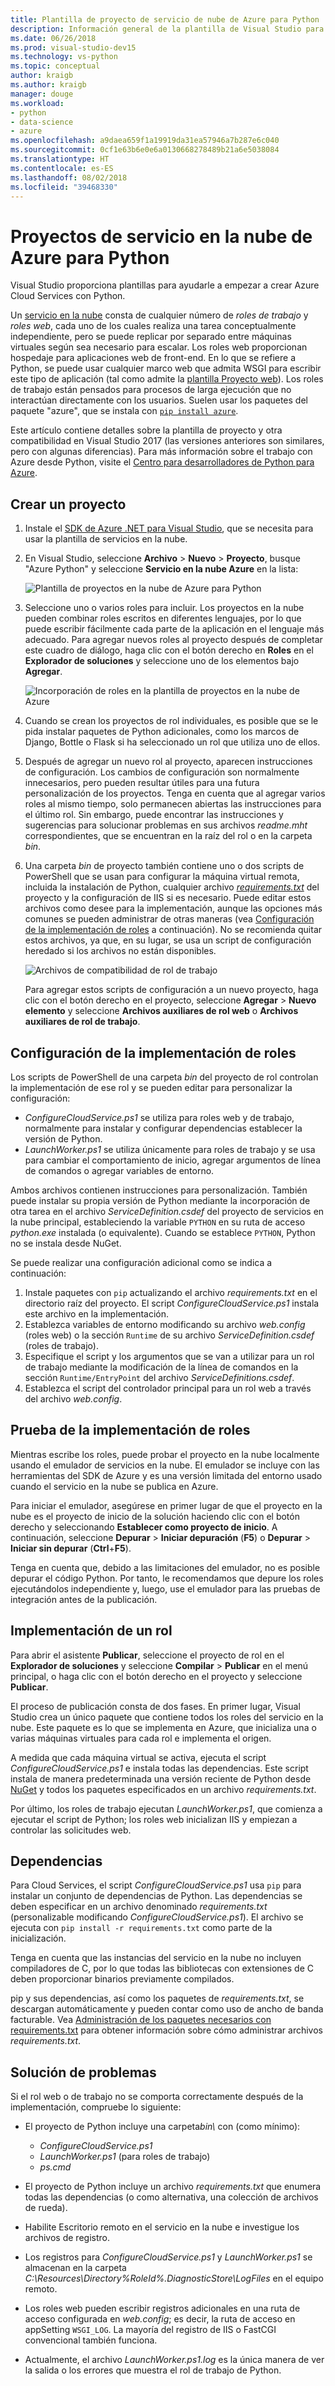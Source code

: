 ```yaml
---
title: Plantilla de proyecto de servicio de nube de Azure para Python
description: Información general de la plantilla de Visual Studio para Azure Cloud Services escrita en Python, que incluye la implementación de roles, las dependencias y la solución de problemas.
ms.date: 06/26/2018
ms.prod: visual-studio-dev15
ms.technology: vs-python
ms.topic: conceptual
author: kraigb
ms.author: kraigb
manager: douge
ms.workload:
- python
- data-science
- azure
ms.openlocfilehash: a9daea659f1a19919da31ea57946a7b287e6c040
ms.sourcegitcommit: 0cf1e63b6e0e6a0130668278489b21a6e5038084
ms.translationtype: HT
ms.contentlocale: es-ES
ms.lasthandoff: 08/02/2018
ms.locfileid: "39468330"
---
```

# <a name="azure-cloud-service-projects-for-python"></a>Proyectos de servicio en la nube de Azure para Python

Visual Studio proporciona plantillas para ayudarle a empezar a crear Azure Cloud Services con Python.

Un [servicio en la nube](https://docs.microsoft.com/azure/cloud-services/) consta de cualquier número de *roles de trabajo* y *roles web*, cada uno de los cuales realiza una tarea conceptualmente independiente, pero se puede replicar por separado entre máquinas virtuales según sea necesario para escalar. Los roles web proporcionan hospedaje para aplicaciones web de front-end. En lo que se refiere a Python, se puede usar cualquier marco web que admita WSGI para escribir este tipo de aplicación (tal como admite la [plantilla Proyecto web](python-web-application-project-templates.md)). Los roles de trabajo están pensados para procesos de larga ejecución que no interactúan directamente con los usuarios. Suelen usar los paquetes del paquete "azure", que se instala con [`pip install azure`](http://pypi.org/project/azure).

Este artículo contiene detalles sobre la plantilla de proyecto y otra compatibilidad en Visual Studio 2017 (las versiones anteriores son similares, pero con algunas diferencias). Para más información sobre el trabajo con Azure desde Python, visite el [Centro para desarrolladores de Python para Azure](https://docs.microsoft.com/en-us/python/azure/?view=azure-python).

## <a name="create-a-project"></a>Crear un proyecto

1. Instale el [SDK de Azure .NET para Visual Studio](https://visualstudio.microsoft.com/vs/azure-tools/), que se necesita para usar la plantilla de servicios en la nube.
1. En Visual Studio, seleccione **Archivo** > **Nuevo** > **Proyecto**, busque "Azure Python" y seleccione **Servicio en la nube Azure** en la lista:

    ![Plantilla de proyectos en la nube de Azure para Python](media/template-azure-cloud-project.png)

1. Seleccione uno o varios roles para incluir. Los proyectos en la nube pueden combinar roles escritos en diferentes lenguajes, por lo que puede escribir fácilmente cada parte de la aplicación en el lenguaje más adecuado. Para agregar nuevos roles al proyecto después de completar este cuadro de diálogo, haga clic con el botón derecho en **Roles** en el **Explorador de soluciones** y seleccione uno de los elementos bajo **Agregar**.

    ![Incorporación de roles en la plantilla de proyectos en la nube de Azure](media/template-azure-cloud-service-project-wizard.png)

1. Cuando se crean los proyectos de rol individuales, es posible que se le pida instalar paquetes de Python adicionales, como los marcos de Django, Bottle o Flask si ha seleccionado un rol que utiliza uno de ellos.

1. Después de agregar un nuevo rol al proyecto, aparecen instrucciones de configuración. Los cambios de configuración son normalmente innecesarios, pero pueden resultar útiles para una futura personalización de los proyectos. Tenga en cuenta que al agregar varios roles al mismo tiempo, solo permanecen abiertas las instrucciones para el último rol. Sin embargo, puede encontrar las instrucciones y sugerencias para solucionar problemas en sus archivos *readme.mht* correspondientes, que se encuentran en la raíz del rol o en la carpeta *bin*.

1. Una carpeta *bin* de proyecto también contiene uno o dos scripts de PowerShell que se usan para configurar la máquina virtual remota, incluida la instalación de Python, cualquier archivo [*requirements.txt*](#dependencies) del proyecto y la configuración de IIS si es necesario. Puede editar estos archivos como desee para la implementación, aunque las opciones más comunes se pueden administrar de otras maneras (vea [Configuración de la implementación de roles](#configure-role-deployment) a continuación). No se recomienda quitar estos archivos, ya que, en su lugar, se usa un script de configuración heredado si los archivos no están disponibles.

    ![Archivos de compatibilidad de rol de trabajo](media/template-azure-cloud-service-worker-role-support-files.png)

    Para agregar estos scripts de configuración a un nuevo proyecto, haga clic con el botón derecho en el proyecto, seleccione **Agregar** > **Nuevo elemento** y seleccione **Archivos auxiliares de rol web** o **Archivos auxiliares de rol de trabajo**.

## <a name="configure-role-deployment"></a>Configuración de la implementación de roles

Los scripts de PowerShell de una carpeta *bin* del proyecto de rol controlan la implementación de ese rol y se pueden editar para personalizar la configuración:

- *ConfigureCloudService.ps1* se utiliza para roles web y de trabajo, normalmente para instalar y configurar dependencias establecer la versión de Python.
- *LaunchWorker.ps1* se utiliza únicamente para roles de trabajo y se usa para cambiar el comportamiento de inicio, agregar argumentos de línea de comandos o agregar variables de entorno.

Ambos archivos contienen instrucciones para personalización. También puede instalar su propia versión de Python mediante la incorporación de otra tarea en el archivo *ServiceDefinition.csdef* del proyecto de servicios en la nube principal, estableciendo la variable `PYTHON` en su ruta de acceso *python.exe* instalada (o equivalente). Cuando se establece `PYTHON`, Python no se instala desde NuGet.

Se puede realizar una configuración adicional como se indica a continuación:

1. Instale paquetes con `pip` actualizando el archivo *requirements.txt* en el directorio raíz del proyecto. El script *ConfigureCloudService.ps1* instala este archivo en la implementación.
1. Establezca variables de entorno modificando su archivo *web.config* (roles web) o la sección `Runtime` de su archivo *ServiceDefinition.csdef* (roles de trabajo).
1. Especifique el script y los argumentos que se van a utilizar para un rol de trabajo mediante la modificación de la línea de comandos en la sección `Runtime/EntryPoint` del archivo *ServiceDefinitions.csdef*.
1. Establezca el script del controlador principal para un rol web a través del archivo *web.config*.

## <a name="test-role-deployment"></a>Prueba de la implementación de roles

Mientras escribe los roles, puede probar el proyecto en la nube localmente usando el emulador de servicios en la nube. El emulador se incluye con las herramientas del SDK de Azure y es una versión limitada del entorno usado cuando el servicio en la nube se publica en Azure.

Para iniciar el emulador, asegúrese en primer lugar de que el proyecto en la nube es el proyecto de inicio de la solución haciendo clic con el botón derecho y seleccionando **Establecer como proyecto de inicio**. A continuación, seleccione **Depurar** > **Iniciar depuración** (**F5**) o **Depurar** > **Iniciar sin depurar** (**Ctrl**+**F5**).

Tenga en cuenta que, debido a las limitaciones del emulador, no es posible depurar el código Python. Por tanto, le recomendamos que depure los roles ejecutándolos independiente y, luego, use el emulador para las pruebas de integración antes de la publicación.

## <a name="deploy-a-role"></a>Implementación de un rol

Para abrir el asistente **Publicar**, seleccione el proyecto de rol en el **Explorador de soluciones** y seleccione **Compilar** > **Publicar** en el menú principal, o haga clic con el botón derecho en el proyecto y seleccione **Publicar**.

El proceso de publicación consta de dos fases. En primer lugar, Visual Studio crea un único paquete que contiene todos los roles del servicio en la nube. Este paquete es lo que se implementa en Azure, que inicializa una o varias máquinas virtuales para cada rol e implementa el origen.

A medida que cada máquina virtual se activa, ejecuta el script *ConfigureCloudService.ps1* e instala todas las dependencias. Este script instala de manera predeterminada una versión reciente de Python desde [NuGet](https://www.nuget.org/packages?q=Tags%3A%22python%22+Authors%3A%22Python+Software+Foundation%22) y todos los paquetes especificados en un archivo *requirements.txt*.

Por último, los roles de trabajo ejecutan *LaunchWorker.ps1*, que comienza a ejecutar el script de Python; los roles web inicializan IIS y empiezan a controlar las solicitudes web.

## <a name="dependencies"></a>Dependencias

Para Cloud Services, el script *ConfigureCloudService.ps1* usa `pip` para instalar un conjunto de dependencias de Python. Las dependencias se deben especificar en un archivo denominado *requirements.txt* (personalizable modificando *ConfigureCloudService.ps1*). El archivo se ejecuta con `pip install -r requirements.txt` como parte de la inicialización.

Tenga en cuenta que las instancias del servicio en la nube no incluyen compiladores de C, por lo que todas las bibliotecas con extensiones de C deben proporcionar binarios previamente compilados.

pip y sus dependencias, así como los paquetes de *requirements.txt*, se descargan automáticamente y pueden contar como uso de ancho de banda facturable. Vea [Administración de los paquetes necesarios con requirements.txt](managing-required-packages-with-requirements-txt.md) para obtener información sobre cómo administrar archivos *requirements.txt*.

## <a name="troubleshooting"></a>Solución de problemas

Si el rol web o de trabajo no se comporta correctamente después de la implementación, compruebe lo siguiente:

- El proyecto de Python incluye una carpeta*bin\\* con (como mínimo):

  - *ConfigureCloudService.ps1*
  - *LaunchWorker.ps1* (para roles de trabajo)
  - *ps.cmd*

- El proyecto de Python incluye un archivo *requirements.txt* que enumera todas las dependencias (o como alternativa, una colección de archivos de rueda).
- Habilite Escritorio remoto en el servicio en la nube e investigue los archivos de registro.
- Los registros para *ConfigureCloudService.ps1* y *LaunchWorker.ps1* se almacenan en la carpeta *C:\Resources\Directory\%RoleId%.DiagnosticStore\LogFiles* en el equipo remoto.
- Los roles web pueden escribir registros adicionales en una ruta de acceso configurada en *web.config*; es decir, la ruta de acceso en appSetting `WSGI_LOG`. La mayoría del registro de IIS o FastCGI convencional también funciona.
- Actualmente, el archivo *LaunchWorker.ps1.log* es la única manera de ver la salida o los errores que muestra el rol de trabajo de Python.
